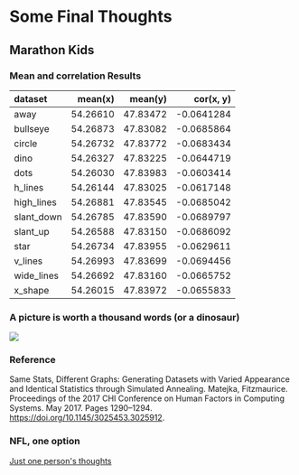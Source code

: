 # Some Final Thoughts

## Marathon Kids

### Mean and correlation Results


|dataset    |  mean(x)|  mean(y)|  cor(x, y)|
|:----------|--------:|--------:|----------:|
|away       | 54.26610| 47.83472| -0.0641284|
|bullseye   | 54.26873| 47.83082| -0.0685864|
|circle     | 54.26732| 47.83772| -0.0683434|
|dino       | 54.26327| 47.83225| -0.0644719|
|dots       | 54.26030| 47.83983| -0.0603414|
|h_lines    | 54.26144| 47.83025| -0.0617148|
|high_lines | 54.26881| 47.83545| -0.0685042|
|slant_down | 54.26785| 47.83590| -0.0689797|
|slant_up   | 54.26588| 47.83150| -0.0686092|
|star       | 54.26734| 47.83955| -0.0629611|
|v_lines    | 54.26993| 47.83699| -0.0694456|
|wide_lines | 54.26692| 47.83160| -0.0665752|
|x_shape    | 54.26015| 47.83972| -0.0655833|


### A picture is worth a thousand words (**or a dinosaur**)

![](07-final_files/figure-epub3/unnamed-chunk-2-1.png)<!-- -->

### Reference

Same Stats, Different Graphs: Generating Datasets with Varied Appearance and Identical Statistics through Simulated Annealing.  Matejka,  Fitzmaurice. Proceedings of the 2017 CHI Conference on Human Factors in Computing Systems. May 2017. Pages 1290–1294. https://doi.org/10.1145/3025453.3025912.

### NFL, one option

[Just one person's thoughts](https://rpubs.com/afuecker/727520)

